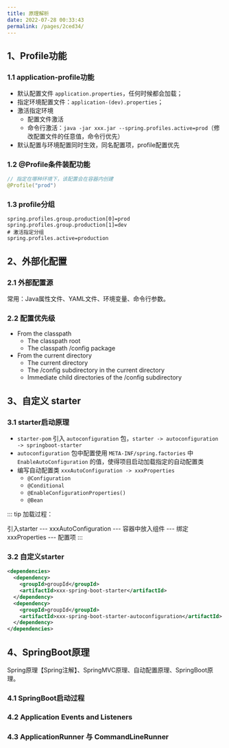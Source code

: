 ```yaml
---
title: 原理解析
date: 2022-07-28 00:33:43
permalink: /pages/2ced34/
---
```



## 1、Profile功能
### 1.1 application-profile功能
- 默认配置文件 `application.properties`，任何时候都会加载； 
- 指定环境配置文件：`application-(dev).properties`； 
- 激活指定环境 
  - 配置文件激活 
  - 命令行激活：`java -jar xxx.jar --spring.profiles.active=prod`（修改配置文件的任意值，命令行优先） 
- 默认配置与环境配置同时生效，同名配置项，profile配置优先

### 1.2 @Profile条件装配功能
```java
// 指定在哪种环境下，该配置会在容器内创建
@Profile("prod")
```

### 1.3 profile分组
```properties
spring.profiles.group.production[0]=prod
spring.profiles.group.production[1]=dev
# 激活指定分组
spring.profiles.active=production
```


## 2、外部化配置
### 2.1 外部配置源
常用：Java属性文件、YAML文件、环境变量、命令行参数。

### 2.2 配置优先级
- From the classpath 
  - The classpath root 
  - The classpath /config package 
- From the current directory 
  - The current directory 
  - The /config subdirectory in the current directory 
  - Immediate child directories of the /config subdirectory


## 3、自定义 starter
### 3.1 starter启动原理
- `starter-pom` 引入 `autoconfiguration` 包，`starter -> autoconfiguration -> springboot-starter` 
- `autoconfiguration` 包中配置使用 `META-INF/spring.factories` 中 `EnableAutoConfiguration` 的值，使得项目启动加载指定的自动配置类 
- 编写自动配置类 `xxxAutoConfiguration -> xxxProperties` 
  - `@Configuration `
  - `@Conditional `
  - `@EnableConfigurationProperties()`
  - `@Bean`

::: tip
加载过程：

引入starter --- xxxAutoConfiguration ---
容器中放入组件 --- 绑定xxxProperties --- 配置项
:::

### 3.2 自定义starter
```xml
<dependencies>
  <dependency>
    <groupId>groupId</groupId>
    <artifactId>xxx-spring-boot-starter</artifactId>
  </dependency>
  <dependency>
    <groupId>groupId</groupId>
    <artifactId>xxx-spring-boot-starter-autoconfiguration</artifactId>
  </dependency>
</dependencies>
```

## 4、SpringBoot原理
Spring原理【Spring注解】、SpringMVC原理、自动配置原理、SpringBoot原理。

### 4.1 SpringBoot启动过程
### 4.2 Application Events and Listeners
### 4.3 ApplicationRunner 与 CommandLineRunner

